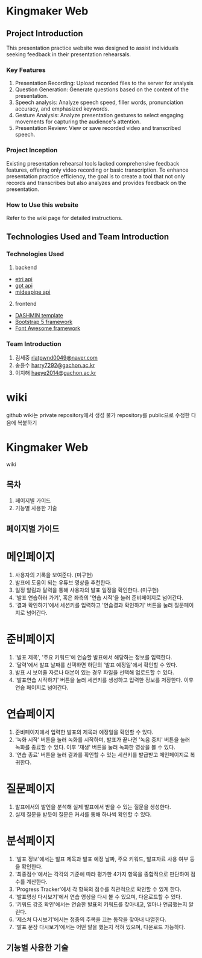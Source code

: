 # Kingmaker Web


## Project Introduction

This presentation practice website was designed to assist individuals seeking feedback in their presentation rehearsals.

### Key Features

1. Presentation Recording: Upload recorded files to the server for analysis
2. Question Generation: Generate questions based on the content of the presentation.
4. Speech analysis: Analyze speech speed, filler words, pronunciation accuracy, and emphasized keywords.
5. Gesture Analysis: Analyze presentation gestures to select engaging movements for capturing the audience's attention.
6. Presentation Review: View or save recorded video and transcribed speech.

### Project Inception

Existing presentation rehearsal tools lacked comprehensive feedback features, offering only video recording or basic transcription. To enhance presentation practice efficiency, the goal is to create a tool that not only records and transcribes but also analyzes and provides feedback on the presentation.

### How to Use this website
Refer to the wiki page for detailed instructions.

## Technologies Used and Team Introduction

### Technologies Used
1. backend
- [etri api](https://aiopen.etri.re.kr/)
- [gpt api](https://openai.com/blog/openai-api)
- [mideapipe api](https://developers.google.com/mediapipe/api/solutions)
2. frontend
- [DASHMIN template](https://themewagon.com/themes/dashmin-responsive-free-bootstrap-5-html5-admin-dashboard-template/)
- [Bootstrap 5 framework](https://getbootstrap.kr/docs/5.0/getting-started/introduction/)
- [Font Awesome framework](https://fontawesome.com/)

### Team Introduction
1. 김세중 rlatpwnd0049@naver.com
2. 송윤수 harry7292@gachon.ac.kr
3. 이지해 haeye2014@gachon.ac.kr


# wiki
github wiki는 private repository에서 생성 불가
repository를 public으로 수정한 다음에 복붙하기

# Kingmaker Web
wiki

## 목차
1. 페이지별 가이드
2. 기능별 사용한 기술


## 페이지별 가이드

# 메인페이지

1) 사용자의 기록을 보여준다. (미구현)
2) 발표에 도움이 되는 유튜브 영상을 추천한다.
3) 일정 알림과 달력을 통해 사용자의 발표 일정을 확인한다. (미구현)
4) '발표 연습하러 가기', 혹은 좌측의 '연습 시작'을 눌러 준비페이지로 넘어간다.
5) '결과 확인하기'에서 세션키를 입력하고 '연습결과 확인하기' 버튼을 눌러 질문페이지로 넘어간다.

# 준비페이지

1) '발표 제목', '주요 키워드'에 연습할 발표에서 해당하는 정보를 입력한다.
2) '달력'에서 발표 날짜를 선택하면 하단의 '발표 예정일'에서 확인할 수 있다.
3) 발표 시 보여줄 자료나 대본이 있는 경우 파일을 선택해 업로드할 수 있다.
4) '발표연습 시작하기' 버튼을 눌러 세션키를 생성하고 입력한 정보를 저장한다. 이후 연습 페이지로 넘어간다.

# 연습페이지

1) 준비페이지에서 입력한 발표의 제목과 예정일을 확인할 수 있다.
2) '녹화 시작' 버튼을 눌러 녹화를 시작하며, 발표가 끝나면 '녹음 중지' 버튼을 눌러 녹화를 종료할 수 있다. 이후 '재생' 버튼을 눌러 녹화한 영상을 볼 수 있다.
3) '연습 종료' 버튼을 눌러 결과를 확인할 수 있는 세션키를 발급받고 메인페이지로 복귀한다.

# 질문페이지

1) 발표에서의 발언을 분석해 실제 발표에서 받을 수 있는 질문을 생성한다.
2) 실제 질문을 받듯이 질문은 커서를 통해 하나씩 확인할 수 있다.

# 분석페이지

1) '발표 정보'에서는 발표 제목과 발표 예정 날짜, 주요 키워드, 발표자료 사용 여부 등을 확인한다.
2) '최종점수'에서는 각각의 기준에 따라 평가한 4가지 항목을 종합적으로 판단하여 점수를 계산한다.
3) 'Progress Tracker'에서 각 항목의 점수를 직관적으로 확인할 수 있게 한다.
4) '발표영상 다시보기'에서 연습 영상을 다시 볼 수 있으며, 다운로드할 수 있다.
5) '키워드 강조 확인'에서는 연습한 발표의 키워드를 찾아내고, 얼마나 언급했는지 알린다.
6) '제스쳐 다시보기'에서는 청중의 주목을 끄는 동작을 찾아내 나열한다.
7) '발표 문장 다시보기'에서는 어떤 말을 했는지 적혀 있으며, 다운로드 가능하다.


## 기능별 사용한 기술

